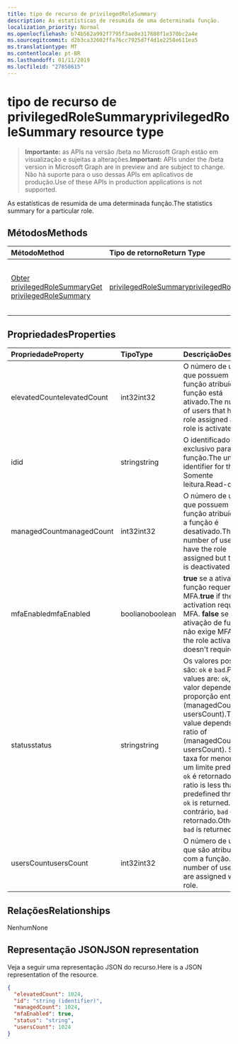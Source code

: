 ```yaml
---
title: tipo de recurso de privilegedRoleSummary
description: As estatísticas de resumida de uma determinada função.
localization_priority: Normal
ms.openlocfilehash: b74b562a992f7795f3ae8e317608f1e370bc2a4e
ms.sourcegitcommit: d2b3ca32602ffa76cc7925d7f4d1e2258e611ea5
ms.translationtype: MT
ms.contentlocale: pt-BR
ms.lasthandoff: 01/11/2019
ms.locfileid: "27858615"
---
```

# <a name="privilegedrolesummary-resource-type"></a><span data-ttu-id="6378a-103">tipo de recurso de privilegedRoleSummary</span><span class="sxs-lookup"><span data-stu-id="6378a-103">privilegedRoleSummary resource type</span></span>

> <span data-ttu-id="6378a-104">**Importante:** as APIs na versão /beta no Microsoft Graph estão em visualização e sujeitas a alterações.</span><span class="sxs-lookup"><span data-stu-id="6378a-104">**Important:** APIs under the /beta version in Microsoft Graph are in preview and are subject to change.</span></span> <span data-ttu-id="6378a-105">Não há suporte para o uso dessas APIs em aplicativos de produção.</span><span class="sxs-lookup"><span data-stu-id="6378a-105">Use of these APIs in production applications is not supported.</span></span>

<span data-ttu-id="6378a-106">As estatísticas de resumida de uma determinada função.</span><span class="sxs-lookup"><span data-stu-id="6378a-106">The statistics summary for a particular role.</span></span>


## <a name="methods"></a><span data-ttu-id="6378a-107">Métodos</span><span class="sxs-lookup"><span data-stu-id="6378a-107">Methods</span></span>

| <span data-ttu-id="6378a-108">Método</span><span class="sxs-lookup"><span data-stu-id="6378a-108">Method</span></span>           | <span data-ttu-id="6378a-109">Tipo de retorno</span><span class="sxs-lookup"><span data-stu-id="6378a-109">Return Type</span></span>    |<span data-ttu-id="6378a-110">Descrição</span><span class="sxs-lookup"><span data-stu-id="6378a-110">Description</span></span>|
|:---------------|:--------|:----------|
|[<span data-ttu-id="6378a-111">Obter privilegedRoleSummary</span><span class="sxs-lookup"><span data-stu-id="6378a-111">Get privilegedRoleSummary</span></span>](../api/privilegedrolesummary-get.md) | [<span data-ttu-id="6378a-112">privilegedRoleSummary</span><span class="sxs-lookup"><span data-stu-id="6378a-112">privilegedRoleSummary</span></span>](privilegedrolesummary.md) |<span data-ttu-id="6378a-113">Leia as propriedades e os relacionamentos do objeto privilegedRoleSummary.</span><span class="sxs-lookup"><span data-stu-id="6378a-113">Read properties and relationships of privilegedRoleSummary object.</span></span>|

## <a name="properties"></a><span data-ttu-id="6378a-114">Propriedades</span><span class="sxs-lookup"><span data-stu-id="6378a-114">Properties</span></span>
| <span data-ttu-id="6378a-115">Propriedade</span><span class="sxs-lookup"><span data-stu-id="6378a-115">Property</span></span>     | <span data-ttu-id="6378a-116">Tipo</span><span class="sxs-lookup"><span data-stu-id="6378a-116">Type</span></span>   |<span data-ttu-id="6378a-117">Descrição</span><span class="sxs-lookup"><span data-stu-id="6378a-117">Description</span></span>|
|:---------------|:--------|:----------|
|<span data-ttu-id="6378a-118">elevatedCount</span><span class="sxs-lookup"><span data-stu-id="6378a-118">elevatedCount</span></span>|<span data-ttu-id="6378a-119">int32</span><span class="sxs-lookup"><span data-stu-id="6378a-119">int32</span></span>|<span data-ttu-id="6378a-120">O número de usuários que possuem a função atribuída e a função está ativado.</span><span class="sxs-lookup"><span data-stu-id="6378a-120">The number of users that have the role assigned and the role is activated.</span></span>|
|<span data-ttu-id="6378a-121">id</span><span class="sxs-lookup"><span data-stu-id="6378a-121">id</span></span>|<span data-ttu-id="6378a-122">string</span><span class="sxs-lookup"><span data-stu-id="6378a-122">string</span></span>| <span data-ttu-id="6378a-123">O identificador exclusivo para a função.</span><span class="sxs-lookup"><span data-stu-id="6378a-123">The unique identifier for the role.</span></span> <span data-ttu-id="6378a-124">Somente leitura.</span><span class="sxs-lookup"><span data-stu-id="6378a-124">Read-only.</span></span>|
|<span data-ttu-id="6378a-125">managedCount</span><span class="sxs-lookup"><span data-stu-id="6378a-125">managedCount</span></span>|<span data-ttu-id="6378a-126">int32</span><span class="sxs-lookup"><span data-stu-id="6378a-126">int32</span></span>|<span data-ttu-id="6378a-127">O número de usuários que possuem a função atribuída, mas a função é desativado.</span><span class="sxs-lookup"><span data-stu-id="6378a-127">The number of users that have the role assigned but the role is deactivated.</span></span>|
|<span data-ttu-id="6378a-128">mfaEnabled</span><span class="sxs-lookup"><span data-stu-id="6378a-128">mfaEnabled</span></span>|<span data-ttu-id="6378a-129">booliano</span><span class="sxs-lookup"><span data-stu-id="6378a-129">boolean</span></span>|<span data-ttu-id="6378a-130">**true** se a ativação de função requer MFA.</span><span class="sxs-lookup"><span data-stu-id="6378a-130">**true** if the role activation requires MFA.</span></span> <span data-ttu-id="6378a-131">**false** se a ativação de função não exige MFA.</span><span class="sxs-lookup"><span data-stu-id="6378a-131">**false** if the role activation doesn't require MFA.</span></span>|
|<span data-ttu-id="6378a-132">status</span><span class="sxs-lookup"><span data-stu-id="6378a-132">status</span></span>|<span data-ttu-id="6378a-133">string</span><span class="sxs-lookup"><span data-stu-id="6378a-133">string</span></span>| <span data-ttu-id="6378a-134">Os valores possíveis são: `ok` e `bad`.</span><span class="sxs-lookup"><span data-stu-id="6378a-134">Possible values are: `ok`, `bad`.</span></span> <span data-ttu-id="6378a-135">O valor depende a proporção entre (managedCount / usersCount).</span><span class="sxs-lookup"><span data-stu-id="6378a-135">The value depends on the ratio of (managedCount / usersCount).</span></span> <span data-ttu-id="6378a-136">Se a taxa for menor que um limite predefinido, `ok` é retornado.</span><span class="sxs-lookup"><span data-stu-id="6378a-136">If the ratio is less than a predefined threshold, `ok` is returned.</span></span> <span data-ttu-id="6378a-137">Caso contrário, `bad` é retornado.</span><span class="sxs-lookup"><span data-stu-id="6378a-137">Otherwise, `bad` is returned.</span></span>|
|<span data-ttu-id="6378a-138">usersCount</span><span class="sxs-lookup"><span data-stu-id="6378a-138">usersCount</span></span>|<span data-ttu-id="6378a-139">int32</span><span class="sxs-lookup"><span data-stu-id="6378a-139">int32</span></span>|<span data-ttu-id="6378a-140">O número de usuários que são atribuídos com a função.</span><span class="sxs-lookup"><span data-stu-id="6378a-140">The number of users that are assigned with the role.</span></span>|

## <a name="relationships"></a><span data-ttu-id="6378a-141">Relações</span><span class="sxs-lookup"><span data-stu-id="6378a-141">Relationships</span></span>
<span data-ttu-id="6378a-142">Nenhum</span><span class="sxs-lookup"><span data-stu-id="6378a-142">None</span></span>


## <a name="json-representation"></a><span data-ttu-id="6378a-143">Representação JSON</span><span class="sxs-lookup"><span data-stu-id="6378a-143">JSON representation</span></span>

<span data-ttu-id="6378a-144">Veja a seguir uma representação JSON do recurso.</span><span class="sxs-lookup"><span data-stu-id="6378a-144">Here is a JSON representation of the resource.</span></span>

<!-- {
  "blockType": "resource",
  "optionalProperties": [

  ],
  "@odata.type": "microsoft.graph.privilegedRoleSummary"
}-->

```json
{
  "elevatedCount": 1024,
  "id": "string (identifier)",
  "managedCount": 1024,
  "mfaEnabled": true,
  "status": "string",
  "usersCount": 1024
}

```

<!-- uuid: 8fcb5dbc-d5aa-4681-8e31-b001d5168d79
2015-10-25 14:57:30 UTC -->
<!-- {
  "type": "#page.annotation",
  "description": "privilegedRoleSummary resource",
  "keywords": "",
  "section": "documentation",
  "tocPath": ""
}-->
